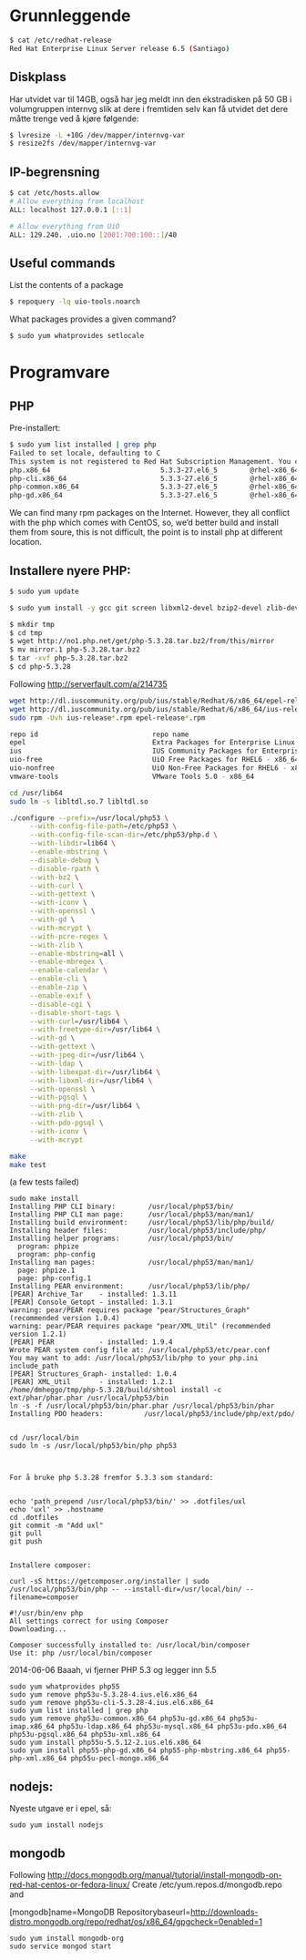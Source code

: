 
# Grunnleggende

```bash
$ cat /etc/redhat-release
Red Hat Enterprise Linux Server release 6.5 (Santiago)
```

## Diskplass

Har utvidet var til 14GB, også har jeg meldt inn den ekstradisken på 50 GB i volumgruppen internvg slik at dere i fremtiden selv kan få utvidet det dere måtte trenge ved å kjøre følgende:
```bash
$ lvresize -L +10G /dev/mapper/internvg-var
$ resize2fs /dev/mapper/internvg-var
```

## IP-begrensning

```bash
$ cat /etc/hosts.allow
# Allow everything from localhost
ALL: localhost 127.0.0.1 [::1]

# Allow everything from UiO
ALL: 129.240. .uio.no [2001:700:100::]/40
```

## Useful commands

List the contents of a package

```bash
$ repoquery -lq uio-tools.noarch
```

What packages provides a given command?

```bash
$ sudo yum whatprovides setlocale
```

# Programvare

## PHP

Pre-installert:

```bash
$ sudo yum list installed | grep php
Failed to set locale, defaulting to C
This system is not registered to Red Hat Subscription Management. You can use subscription-manager to register.
php.x86_64                           5.3.3-27.el6_5        @rhel-x86_64-server-6
php-cli.x86_64                       5.3.3-27.el6_5        @rhel-x86_64-server-6
php-common.x86_64                    5.3.3-27.el6_5        @rhel-x86_64-server-6
php-gd.x86_64                        5.3.3-27.el6_5        @rhel-x86_64-server-6
```

We can find many rpm packages on the Internet. However, they all conflict with the php which comes with CentOS, so, we’d better build and install them from soure, this is not difficult, the point is to install php at different location.

## Installere nyere PHP:


```bash
$ sudo yum update

$ sudo yum install -y gcc git screen libxml2-devel bzip2-devel zlib-devel curl-devel libmcrypt-devel libjpeg-devel libpng-devel gd-devel mysql-devel postgresql-devel openldap-devel expat-devel libtool libtool-ltdl 

$ mkdir tmp
$ cd tmp
$ wget http://no1.php.net/get/php-5.3.28.tar.bz2/from/this/mirror
$ mv mirror.1 php-5.3.28.tar.bz2
$ tar -xvf php-5.3.28.tar.bz2
$ cd php-5.3.28
```

Following http://serverfault.com/a/214735

```bash
wget http://dl.iuscommunity.org/pub/ius/stable/Redhat/6/x86_64/epel-release-6-5.noarch.rpm
wget http://dl.iuscommunity.org/pub/ius/stable/Redhat/6/x86_64/ius-release-1.0-11.ius.el6.noarch.rpm
sudo rpm -Uvh ius-release*.rpm epel-release*.rpm

repo id                            repo name                                                                     status
epel                               Extra Packages for Enterprise Linux 6 - x86_64                                10662
ius                                IUS Community Packages for Enterprise Linux 6 - x86_64                          259
uio-free                           UiO Free Packages for RHEL6 - x86_64                                            628
uio-nonfree                        UiO Non-Free Packages for RHEL6 - x86_64                                        212
vmware-tools                       VMware Tools 5.0 - x86_64                                                        46
```


```bash
cd /usr/lib64
sudo ln -s libltdl.so.7 libltdl.so

./configure --prefix=/usr/local/php53 \
     --with-config-file-path=/etc/php53 \
     --with-config-file-scan-dir=/etc/php53/php.d \
     --with-libdir=lib64 \
     --enable-mbstring \
     --disable-debug \
     --disable-rpath \
     --with-bz2 \
     --with-curl \
     --with-gettext \
     --with-iconv \
     --with-openssl \
     --with-gd \
     --with-mcrypt \
     --with-pcre-regex \
     --with-zlib \
     --enable-mbstring=all \
     --enable-mbregex \
     --enable-calendar \
     --enable-cli \
     --enable-zip \
     --enable-exif \
     --disable-cgi \
     --disable-short-tags \
     --with-curl=/usr/lib64 \
     --with-freetype-dir=/usr/lib64 \
     --with-gd \
     --with-gettext \
     --with-jpeg-dir=/usr/lib64 \
     --with-ldap \
     --with-libexpat-dir=/usr/lib64 \
     --with-libxml-dir=/usr/lib64 \
     --with-openssl \
     --with-pgsql \
     --with-png-dir=/usr/lib64 \
     --with-zlib \
     --with-pdo-pgsql \
     --with-iconv \
     --with-mcrypt

make
make test
```
(a few tests failed)

```
sudo make install
Installing PHP CLI binary:        /usr/local/php53/bin/
Installing PHP CLI man page:      /usr/local/php53/man/man1/
Installing build environment:     /usr/local/php53/lib/php/build/
Installing header files:          /usr/local/php53/include/php/
Installing helper programs:       /usr/local/php53/bin/
  program: phpize
  program: php-config
Installing man pages:             /usr/local/php53/man/man1/
  page: phpize.1
  page: php-config.1
Installing PEAR environment:      /usr/local/php53/lib/php/
[PEAR] Archive_Tar    - installed: 1.3.11
[PEAR] Console_Getopt - installed: 1.3.1
warning: pear/PEAR requires package "pear/Structures_Graph" (recommended version 1.0.4)
warning: pear/PEAR requires package "pear/XML_Util" (recommended version 1.2.1)
[PEAR] PEAR           - installed: 1.9.4
Wrote PEAR system config file at: /usr/local/php53/etc/pear.conf
You may want to add: /usr/local/php53/lib/php to your php.ini include_path
[PEAR] Structures_Graph- installed: 1.0.4
[PEAR] XML_Util       - installed: 1.2.1
/home/dmheggo/tmp/php-5.3.28/build/shtool install -c ext/phar/phar.phar /usr/local/php53/bin
ln -s -f /usr/local/php53/bin/phar.phar /usr/local/php53/bin/phar
Installing PDO headers:          /usr/local/php53/include/php/ext/pdo/


cd /usr/local/bin
sudo ln -s /usr/local/php53/bin/php php53



For å bruke php 5.3.28 fremfor 5.3.3 som standard:


echo 'path_prepend /usr/local/php53/bin/' >> .dotfiles/uxl
echo 'uxl' >> .hostname
cd .dotfiles
git commit -m "Add uxl"
git pull
git push


Installere composer:

curl -sS https://getcomposer.org/installer | sudo /usr/local/php53/bin/php -- --install-dir=/usr/local/bin/ --filename=composer

#!/usr/bin/env php
All settings correct for using Composer
Downloading...

Composer successfully installed to: /usr/local/bin/composer
Use it: php /usr/local/bin/composer
```

2014-06-06 Baaah, vi fjerner PHP 5.3 og legger inn 5.5

```
sudo yum whatprovides php55
sudo yum remove php53u-5.3.28-4.ius.el6.x86_64
sudo yum remove php53u-cli-5.3.28-4.ius.el6.x86_64
sudo yum list installed | grep php
sudo yum remove php53u-common.x86_64 php53u-gd.x86_64 php53u-imap.x86_64 php53u-ldap.x86_64 php53u-mysql.x86_64 php53u-pdo.x86_64 php53u-pgsql.x86_64 php53u-xml.x86_64
sudo yum install php55u-5.5.12-2.ius.el6.x86_64
sudo yum install php55-php-gd.x86_64 php55-php-mbstring.x86_64 php55-php-xml.x86_64 php55u-pecl-mongo.x86_64
```

## nodejs:

Nyeste utgave er i epel, så:

```
sudo yum install nodejs
```

## mongodb

Following http://docs.mongodb.org/manual/tutorial/install-mongodb-on-red-hat-centos-or-fedora-linux/
Create /etc/yum.repos.d/mongodb.repo  and 

[mongodb]name=MongoDB Repositorybaseurl=http://downloads-distro.mongodb.org/repo/redhat/os/x86_64/gpgcheck=0enabled=1

```
sudo yum install mongodb-org
sudo service mongod start
```
